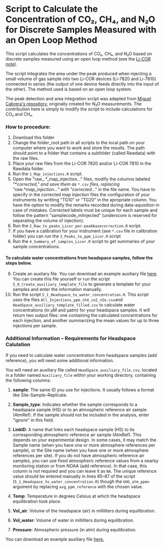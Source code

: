 # Script to Calculate the Concentration of CO₂, CH₄, and N₂O for Discrete Samples Measured with an Open Loop Method

This script calculates the concentrations of CO₂, CH₄, and N₂O based on discrete samples measured using an open loop method (see the [Li-COR note](https://www.licor.cn/uploads/20240112/TGA-Note-Small-Samples_18944.pdf.pdf)).

The script integrates the area under the peak produced when injecting a small volume of gas sample into two Li-COR devices (Li-7820 and Li-7810) connected in series (the output of one device feeds directly into the input of the other). The method used is based on an open loop system.

The peak detection and area integration script was adapted from [Miguel Cabrera's repository](https://github.com/MCabreraBrufau/Licor_N2O_scripts), originally created for N₂O measurements. The contribution here is simply to modify the script to include calculations for CO₂ and CH₄.

###  How to procedure:
1. Download this folder
2. Change the folder_root path in all scripts to the local path on your computer where you want to work and store the results. The path should point to a folder that contains a subfolder (called Rawdata) with the raw files.
3. Place your raw files from the Li-COR 7820 and/or Li-COR 7810 in the Rawdata folder.
4. Run the `1_Map_injections.R` script.
5. Open the "raw_.\*_map_injection..." files, modify the columns labeled "\*_corrected," and save them as `*.csv` files, replacing "raw_.\*_map_injection..." with "corrected_..." in the file name.
   You have to specify in the corrected map injection files the configuration of your instruments by writting "TG10" or "TG20" in the apropriate column. You have the option to modify the remarks recorded during data-aquisition in case of mistakes. Corrected labels must be unique for each sample and follow the pattern "samplecode_mlinjected" (underscore is reserved for separating the volume of injection).
6. Run the `2_Raw_to_peaks_Licor_per-peakbasecorrection.R` script.
7. If you have a calibration for your instrument (see `*.csv` file in calibration folder) you can run the `3_Peaks_to_ppm_Licor.R` script
8. Run the `4_Summary_of_samples_Licor.R` script to get summaries of your sample concentrations. 

#### To calculate water concentrations from headspace samples, follow the steps below.

9. Create an auxliary file. You can download an example auxiliary file [here](Auxiliary_file/HeadSpace_auxiliary_template_filled.csv). You can create this file yourself or run the script `5_0_Create_auxiliary_template_file` to generate a template for your samples and enter the information manually. 
10. Run the script `5_1_Headspace_to_water_concentration.R`. This script uses the files `All_Injections_ppm_ch4_co2_n2o.csv`and `HeadSpace_auxiliary_template_filled.csv` to calculate water concentrations (in µM and µatm) for your headspace samples. It will return two output files: one containing the calculated concentrations for each injection, and another summarizing the mean values for up to three injections per sample.

### Additional Information – Requirements for Headspace Calulation
If you need to calculate water concentration from headspace samples (add reference), you will need some additional information.

You will need an auxiliary file called `HeadSpace_auxiliary_file.csv`, located in a folder named `Auxiliary_file` within your working directory, containing the following columns:

  1. **sample**: The same ID you use for injections. It usually follows a format like Site-Sample-Replicate.
  
  2. **Sample_type**: Indicates whether the sample corresponds to a headspace sample (HS) or to an atmospheric reference air sample (AtmRef). If the sample should not be included in the analysis, enter "ignore" in this field.
  
  3. **LinkID**: A name that links each headspace sample (HS) to its corresponding atmospheric reference air sample (AtmRef). This depends on your experimental design. In some cases, it may match the Sample name (when you have one or more atmosphere references per sample), or the Site name (when you have one or more atmosphere references per site). If you do not have atmospheric reference air samples, you can use fixed atmospheric reference values from a nearby monitoring station or from NOAA (add reference). In that case, this column is not required and you can leave it as `NA`. The unique reference value should be entered manually in lines 85–87 of the script (`5_1_Headspace_to_water_concentration.R`) though the `GHG_atm_ppmv` argument by replacing `avg_ppm_reference` with the chosen value.
  
  4. **Temp**: Temperature in degrees Celsius at which the headspace equilibration took place.
  
  5. **Vol_air**: Volume of the headspace (air) in milliliters during equilibration.
  
  6. **Vol_water**: Volume of water in milliliters during equilibration.
  
  7. **Pressure**: Atmospheric pressure (in atm) during equilibration.

You can download an example auxiliary file [here.](Auxiliary_file/HeadSpace_auxiliary_template_filled.csv)
